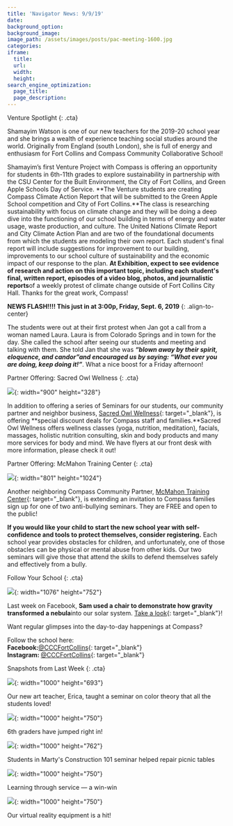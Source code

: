 ```yaml
---
title: 'Navigator News: 9/9/19'
date:
background_option:
background_image:
image_path: /assets/images/posts/pac-meeting-1600.jpg
categories:
iframe:
  title:
  url:
  width:
  height:
search_engine_optimization:
  page_title:
  page_description:
---
```


Venture Spotlight
{: .cta}

Shamayim Watson is one of our new teachers for the 2019-20 school year and she brings a wealth of experience teaching social studies around the world. Originally from England (south London), she is full of energy and enthusiasm for Fort Collins and Compass Community Collaborative School\!

Shamayim’s first Venture Project with Compass is offering an opportunity for students in 6th-11th grades to explore sustainability in partnership with the CSU Center for the Built Environment, the City of Fort Collins, and Green Apple Schools Day of Service.&nbsp;**The Venture students are creating Compass Climate Action Report that will be submitted to the Green Apple School competition and City of Fort Collins.**The class is researching sustainability with focus on climate change and they will be doing a deep dive into the functioning of our school building in terms of energy and water usage, waste production, and culture. The United Nations Climate Report and City Climate Action Plan and are two of the foundational documents from which the students are modeling their own report. Each student's final report will include suggestions for improvement to our building, improvements to our school culture of sustainability and the economic impact of our response to the plan.&nbsp;**At Exhibition, expect to see evidence of research and action on this important topic, including each student's final, written report, episodes of a video blog, photos, and journalistic reports**of a weekly protest of climate change outside of Fort Collins City Hall. Thanks for the great work, Compass\!

**NEWS FLASH\!\!\!\! This just in at 3:00p, Friday, Sept. 6, 2019**
{: .align-to-center}

The students were out at their first protest when Jan got a call from a woman named Laura. Laura is from Colorado Springs and in town for the day. She called the school after seeing our students and meeting and talking with them. She told Jan that she was&nbsp;***“blown away by their spirit, eloquence, and candor”***and encouraged us by saying:&nbsp;***“What ever you are doing, keep doing it\!”***. What a nice boost for a Friday afternoon\!

Partner Offering: Sacred Owl Wellness
{: .cta}

![](/assets/images/sacred-owl-150dpi.jpg){: width="900" height="328"}

In addition to offering a series of Seminars for our students, our community partner and neighbor business,&nbsp;[Sacred Owl Wellness](https://sacredowlwellness.com/){: target="_blank"}, is offering&nbsp;**special discount deals for Compass staff and families.**Sacred Owl Wellness offers wellness classes (yoga, nutrition, meditation), facials, massages, holistic nutrition consulting, skin and body products and many more services for body and mind. We have flyers at our front desk with more information, please check it out\!

Partner Offering: McMahon Training Center
{: .cta}

![](/assets/images/bully-defense-seminar-flier-801x1024.png){: width="801" height="1024"}

Another neighboring Compass Community Partner,&nbsp;[McMahon Training Center](https://mcmahonbjj.com){: target="_blank"}, is extending an invitation to Compass families sign up for one of two anti-bullying seminars. They are FREE and open to the public\!

**If you would like your child to start the new school year with self-confidence and tools to protect themselves, consider registering.**&nbsp;Each school year provides obstacles for children, and unfortunately, one of those obstacles can be physical or mental abuse from other kids. Our two seminars will give those that attend the skills to defend themselves safely and effectively from a bully.&nbsp;

Follow Your School
{: .cta}

![](/assets/images/screen-shot-2019-09-07-at-10-29-10-am.png){: width="1076" height="752"}

Last week on Facebook,&nbsp;**Sam used a chair to demonstrate how gravity transformed a nebula**into our solar system.&nbsp;[Take a look](https://www.facebook.com/CCCFortCollins/videos/490846994817445/?__xts__[0]=68.ARCbWsN_ZG0IS548oXPmVAptPFQCjrcWCHz39fvLCgN2lIOXHx8hirdBmrdGsmGbTHN1_zPkH5TkgLtbZ3f61EAjqgTe_ryNXOUMbnLw32-e7iTy7eyytupqFTUgLFEsQd44pYxOGBTx6Amt6e5XSRWuda9KoXN4kRq5zcj0YNhDSt7fgcEbLaNWGL_d43PCSdHNxkUc6YxywX_mLPGxA0UmDDtr1gYtg4WWCJA5sWy89Qjq0jfwrtLSS2Bk6V5vlhjvuVUJQk5raGnFnaDtb7B0q-aSlOv9YySbRNRlVYWj-1hdmIR4ok9i7Nd9B1rPZDX5V25p1BD3-73l7DkiUjvUvb9tDcwDPkPSuw&amp;__tn__=-R){: target="_blank"}\!

Want regular glimpses into the day-to-day happenings at Compass?

Follow the school here:<br>**Facebook:**[@CCCFortCollins](https://www.facebook.com/CCCFortCollins/?eid=ARAIrkZAtwWn4ol-Nwb5yTmCNfk9aBnmzLs1ZhcFfi0l06fdqZUzkayjtsXDk9Jqxvk4YcEwbj5LdFAv){: target="_blank"}<br>**Instagram:&nbsp;**[@CCCFortCollins](https://www.instagram.com/cccfortcollins/){: target="_blank"}

Snapshots from Last Week
{: .cta}

![](/assets/images/our-new-art-teacher-erica-taught-a-seminar-on-color-theory-that-the-students-loved.jpg){: width="1000" height="693"}

Our new art teacher, Erica, taught a seminar on color theory that all the students loved\!

![](/assets/images/6th-graders-have-jumped-right-in.jpg){: width="1000" height="750"}

6th graders have jumped right in\!

![](/assets/images/student-in-marty-s-construction-101-seminar-helped-repair-our-picnic-tables.jpg){: width="1000" height="762"}

Students in Marty's Construction 101 seminar helped repair picnic tables

![](/assets/images/learning-through-service---win-win.jpg){: width="1000" height="750"}

Learning through service — a win-win

![](/assets/images/our-virtual-reality-equipment-is-a-hit.jpg){: width="1000" height="750"}

Our virtual reality equipment is a hit\!

&nbsp;